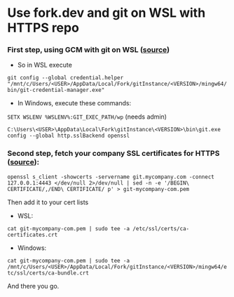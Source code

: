 # Use fork.dev and git on WSL with HTTPS repo


### First step, using GCM with git on WSL ([source](https://github.com/git-ecosystem/git-credential-manager/blob/main/docs/wsl.md#configuring-wsl-without-git-for-windows))
- So in WSL execute

```git config --global credential.helper "/mnt/c/Users/<USER>/AppData/Local/Fork/gitInstance/<VERSION>/mingw64/bin/git-credential-manager.exe"```
- In Windows, execute these commands:

```SETX WSLENV %WSLENV%:GIT_EXEC_PATH/wp``` (needs admin)

```C:\Users\<USER>\AppData\Local\Fork\gitInstance\<VERSION>\bin\git.exe config --global http.sslBackend openssl```



### Second step, fetch your company SSL certificates for HTTPS ([source](https://stackoverflow.com/questions/67647067/git-clone-from-gitlab-fails-on-linux-while-working-in-windows-git-bash/67647093#67647093)): 

```openssl s_client -showcerts -servername git.mycompany.com -connect 127.0.0.1:4443 </dev/null 2>/dev/null | sed -n -e '/BEGIN\ CERTIFICATE/,/END\ CERTIFICATE/ p' > git-mycompany-com.pem```


Then add it to your cert lists
- WSL:

```cat git-mycompany-com.pem | sudo tee -a /etc/ssl/certs/ca-certificates.crt```

- Windows:

```cat git-mycompany-com.pem | sudo tee -a /mnt/c/Users/<USER>/AppData/Local/Fork/gitInstance/<VERSION>/mingw64/etc/ssl/certs/ca-bundle.crt```


And there you go.
